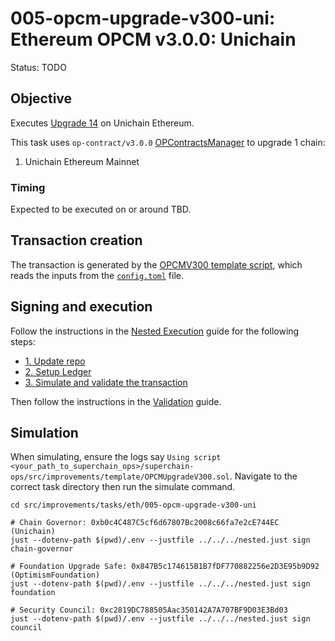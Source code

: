 # 005-opcm-upgrade-v300-uni: Ethereum OPCM v3.0.0: Unichain

Status: TODO

## Objective

Executes [Upgrade 14](https://gov.optimism.io/t/upgrade-proposal-14-isthmus-l1-contracts-mt-cannon/9796) on Unichain Ethereum.

This task uses `op-contract/v3.0.0` [OPContractsManager](https://github.com/ethereum-optimism/optimism/blob/op-contracts/v3.0.0-rc.2/packages/contracts-bedrock/src/L1/OPContractsManager.sol) to upgrade 1 chain:

1. Unichain Ethereum Mainnet

### Timing

Expected to be executed on or around TBD.

## Transaction creation

The transaction is generated by the [OPCMV300 template script](../../../template/OPCMUpgradeV300.sol),
which reads the inputs from the [`config.toml`](./config.toml) file.

## Signing and execution

Follow the instructions in the [Nested Execution](../../../NESTED.md) guide for the following steps:

- [1. Update repo](../../../NESTED.md#1-update-repo)
- [2. Setup Ledger](../../../NESTED.md#2-setup-ledger)
- [3. Simulate and validate the transaction](../../../NESTED.md#3-simulate-and-validate-the-transaction)

Then follow the instructions in the [Validation](./VALIDATION.md) guide.

## Simulation

When simulating, ensure the logs say `Using script <your_path_to_superchain_ops>/superchain-ops/src/improvements/template/OPCMUpgradeV300.sol`.
Navigate to the correct task directory then run the simulate command.

```
cd src/improvements/tasks/eth/005-opcm-upgrade-v300-uni

# Chain Governor: 0xb0c4C487C5cf6d67807Bc2008c66fa7e2cE744EC (Unichain)
just --dotenv-path $(pwd)/.env --justfile ../../../nested.just sign chain-governor

# Foundation Upgrade Safe: 0x847B5c174615B1B7fDF770882256e2D3E95b9D92 (OptimismFoundation)
just --dotenv-path $(pwd)/.env --justfile ../../../nested.just sign foundation

# Security Council: 0xc2819DC788505Aac350142A7A707BF9D03E3Bd03
just --dotenv-path $(pwd)/.env --justfile ../../../nested.just sign council
```
